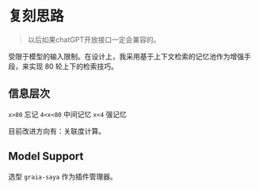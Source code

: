 # 复刻思路

> 以后如果chatGPT开放接口一定会兼容的。

受限于模型的输入限制。在设计上，我采用基于上下文检索的记忆池作为增强手段，来实现 80 轮上下的检索技巧。

## 信息层次

`x>80` 忘记
`4<x<80` 中间记忆
`x<4` 强记忆

目前改进方向有：关联度计算。

## Model Support

选型 `graia-saya` 作为插件管理器。